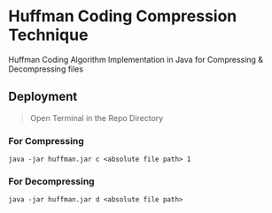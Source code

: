 # Huffman Coding Compression Technique
Huffman Coding Algorithm Implementation in Java for Compressing & Decompressing files 


## Deployment 
> Open Terminal in the Repo Directory
### For Compressing
```
java -jar huffman.jar c <absolute file path> 1
```

### For Decompressing
```
java -jar huffman.jar d <absolute file path>
```
